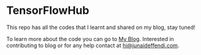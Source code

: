 # TensorFlowHub
This repo has all the codes that I learnt and shared on my blog, stay tuned! 

To learn more about the code you can go to <a href='https://blog.junaideffendi.com/search/label/tensorflow' target='_blank'>My Blog</a>.
Interested in contributing to blog or for any help contact at hi@junaideffendi.com.


